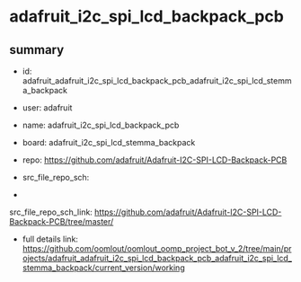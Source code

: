 # adafruit_i2c_spi_lcd_backpack_pcb
 
## summary 
* id: adafruit_adafruit_i2c_spi_lcd_backpack_pcb_adafruit_i2c_spi_lcd_stemma_backpack
* user: adafruit
* name: adafruit_i2c_spi_lcd_backpack_pcb
* board: adafruit_i2c_spi_lcd_stemma_backpack
* repo: https://github.com/adafruit/Adafruit-I2C-SPI-LCD-Backpack-PCB



* src_file_repo_sch: 
*
 src_file_repo_sch_link: https://github.com/adafruit/Adafruit-I2C-SPI-LCD-Backpack-PCB/tree/master/
* full details link: https://github.com/oomlout/oomlout_oomp_project_bot_v_2/tree/main/projects/adafruit_adafruit_i2c_spi_lcd_backpack_pcb_adafruit_i2c_spi_lcd_stemma_backpack/current_version/working  






